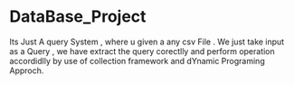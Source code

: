 # DataBase_Project
Its Just A query System , where u given a any csv File . We just take input as a Query , we have extract the query corectlly and perform 
operation accordidlly by use of collection framework and dYnamic Programing Approch.
